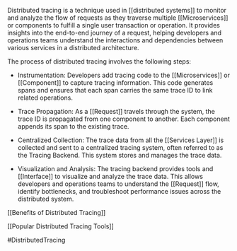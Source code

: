 Distributed tracing is a technique used in [[distributed systems]] to monitor and analyze the flow of requests as they traverse multiple [[Microservices]] or components to fulfill a single user transaction or operation. It provides insights into the end-to-end journey of a request, helping developers and operations teams understand the interactions and dependencies between various services in a distributed architecture.

The process of distributed tracing involves the following steps:

- Instrumentation: Developers add tracing code to the [[Microservices]] or [[Component]] to capture tracing information. This code generates spans and ensures that each span carries the same trace ID to link related operations.

-  Trace Propagation: As a [[Request]] travels through the system, the trace ID is propagated from one component to another. Each component appends its span to the existing trace.

- Centralized Collection: The trace data from all the [[Services Layer]] is collected and sent to a centralized tracing system, often referred to as the Tracing Backend. This system stores and manages the trace data.

- Visualization and Analysis: The tracing backend provides tools and [[Interface]] to visualize and analyze the trace data. This allows developers and operations teams to understand the [[Request]] flow, identify bottlenecks, and troubleshoot performance issues across the distributed system.

[[Benefits of Distributed Tracing]]

[[Popular Distributed Tracing Tools]]

#DistributedTracing